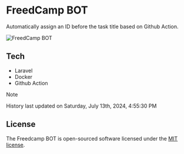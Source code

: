 # FreedCamp BOT

Automatically assign an ID before the task title based on Github Action.

![FreedCamp BOT](https://repository-images.githubusercontent.com/737932867/7d34798b-2680-471c-b089-a78a718d3d6a)

## Tech

- Laravel
- Docker
- Github Action

> [!NOTE]  
> History last updated on Saturday, July 13th, 2024, 4:55:30 PM

## License

The Freedcamp BOT is open-sourced software licensed under the [MIT license](https://opensource.org/licenses/MIT).

